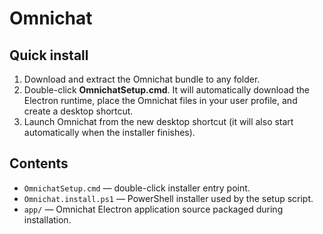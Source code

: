 # Omnichat

## Quick install
1. Download and extract the Omnichat bundle to any folder.
2. Double-click **OmnichatSetup.cmd**. It will automatically download the Electron runtime, place the Omnichat files in your user profile, and create a desktop shortcut.
3. Launch Omnichat from the new desktop shortcut (it will also start automatically when the installer finishes).

## Contents
- `OmnichatSetup.cmd` — double-click installer entry point.
- `Omnichat.install.ps1` — PowerShell installer used by the setup script.
- `app/` — Omnichat Electron application source packaged during installation.
